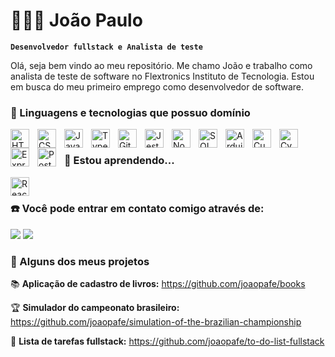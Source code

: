 # 👨🏽‍💻 João Paulo

**`Desenvolvedor fullstack e Analista de teste`**

Olá, seja bem vindo ao meu repositório.
Me chamo João e trabalho como analista de teste de software no Flextronics Instituto de Tecnologia. Estou em busca do meu primeiro emprego como desenvolvedor de software.

### 🤖 Linguagens e tecnologias que possuo domínio

<img 
    align="left" 
    alt="HTML"
    title="HTML" 
    width="30px" 
    style="padding-right: 10px" 
    src="https://cdn.jsdelivr.net/gh/devicons/devicon@latest/icons/html5/html5-original.svg" 
/>
<img
    align="left"
    alt="CSS"
    title="CSS"
    width="30px"
    style="padding-right: 10px"
    src="https://cdn.jsdelivr.net/gh/devicons/devicon@latest/icons/css3/css3-original.svg"
/>
<img
    align="left"
    alt="JavaScript"
    title="JavaScript"
    width="30px"
    style="padding-right: 10px"
    src="https://cdn.jsdelivr.net/gh/devicons/devicon@latest/icons/javascript/javascript-original.svg"
/>
<img
    align="left"
    alt="TypeScript"
    title="TypeScript"
    width="30px"
    style="padding-right: 10px"
    src="https://cdn.jsdelivr.net/gh/devicons/devicon@latest/icons/typescript/typescript-original.svg"
/>
<img
    align="left"
    alt="Git"
    title="Git"
    width="30px"
    style="padding-right: 10px"
    src="https://cdn.jsdelivr.net/gh/devicons/devicon@latest/icons/git/git-original.svg"
/>
<img
    align="left"
    alt="Jest"
    title="Jest"
    width="30px"
    style="padding-right: 10px"
    src="https://cdn.jsdelivr.net/gh/devicons/devicon@latest/icons/jest/jest-plain.svg"
/>
<img
    align="left"
    alt="Node.js"
    title="Node.js"
    width="30px"
    style="padding-right: 10px"
    src="https://cdn.jsdelivr.net/gh/devicons/devicon@latest/icons/nodejs/nodejs-plain-wordmark.svg"
/>
<img
    align="left"
    alt="SQL"
    title="SQL"
    width="30px"
    style="padding-right: 10px"
    src="https://cdn.jsdelivr.net/gh/devicons/devicon@latest/icons/sqldeveloper/sqldeveloper-original.svg"
/>
<img
    align="left"
    alt="Arduino"
    title="Arduino"
    width="30px"
    style="padding-right: 10px"
    src="https://cdn.jsdelivr.net/gh/devicons/devicon@latest/icons/arduino/arduino-original-wordmark.svg"
/>
<img
    align="left"
    alt="Cucumber"
    title="Cucumber"
    width="30px"
    style="padding-right: 10px"
    src="https://cdn.jsdelivr.net/gh/devicons/devicon@latest/icons/cucumber/cucumber-plain-wordmark.svg"
/>
<img
    align="left"
    alt="Cypress"
    title="Cypress"
    width="30px"
    style="padding-right: 10px"
    src="https://cdn.jsdelivr.net/gh/devicons/devicon@latest/icons/cypressio/cypressio-original.svg"
/>
<img
    align="left"
    alt="Express"
    title="Express"
    width="30px"
    style="padding-right: 10px"
    src="https://img.icons8.com/?size=100&id=WNoJgbzDr3i2&format=png&color=000000"
/>
<img
    align="left"
    alt="Postman"
    title="Postman"
    width="30px"
    style="padding-right: 10px"
    src="https://cdn.jsdelivr.net/gh/devicons/devicon@latest/icons/postman/postman-original.svg"
/>
<br>

### 🏃 Estou aprendendo...

<img
    align="left"
    alt="React"
    title="React"
    width="30px"
    style="padding-right: 10px"
    src="https://cdn.jsdelivr.net/gh/devicons/devicon@latest/icons/react/react-original-wordmark.svg"
/>

<br>

### ☎️ Você pode entrar em contato comigo através de:

<div>
<a href="https://www.linkedin.com/in/joaopauloferreirafatec/" target="_blank"><img loading="lazy" src="https://img.shields.io/badge/-LinkedIn-%230077B5?style=for-the-badge&logo=linkedin&logoColor=white" target="_blank"></a>
<a href = "mailto:joao.ea2020@gmail.com"><img loading="lazy" src="https://img.shields.io/badge/Gmail-D14836?style=for-the-badge&logo=gmail&logoColor=white" target="_blank"></a>
</div>

### 📕 Alguns dos meus projetos

📚 **Aplicação de cadastro de livros:** https://github.com/joaopafe/books

🏆 **Simulador do campeonato brasileiro:** https://github.com/joaopafe/simulation-of-the-brazilian-championship

📝 **Lista de tarefas fullstack:** https://github.com/joaopafe/to-do-list-fullstack
